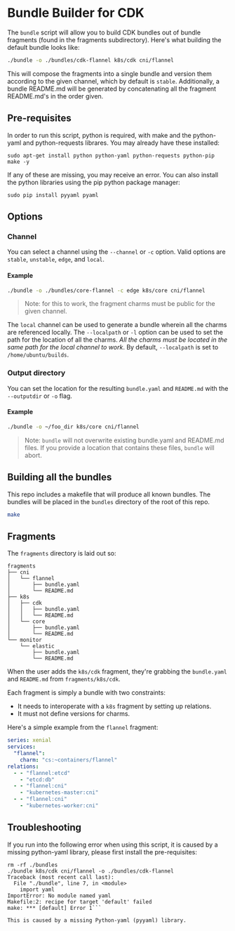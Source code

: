# Bundle Builder for CDK

The `bundle` script will allow you to build CDK bundles out of bundle fragments
(found in the fragments subdirectory). Here's what building the default bundle
looks like:

```sh
./bundle -o ./bundles/cdk-flannel k8s/cdk cni/flannel
```

This will compose the fragments into a single bundle and version them according
to the given channel, which by default is `stable`. Additionally, a bundle
README.md will be generated by concatenating all the fragment README.md's in the
order given.

## Pre-requisites 

In order to run this script, python is required, with make and the python-yaml
and python-requests librares. You may already have these installed:

```sudo apt-get install python python-yaml python-requests python-pip make -y```

If any of these are missing, you may receive an error. You can also install
the python libraries using the pip python package manager:

```sudo pip install pyyaml pyaml```

## Options

### Channel

You can select a channel using the `--channel` or `-c` option. Valid options are
`stable`, `unstable`, `edge`, and `local`.

#### Example
```sh
./bundle -o ./bundles/core-flannel -c edge k8s/core cni/flannel
```

> Note: for this to work, the fragment charms must be public for the given channel.

The `local` channel can be used to generate a bundle wherein all the charms
are referenced locally. The `--localpath` or `-l` option can be used to set the
path for the location of all the charms. *All the charms must be located in the
same path for the local channel to work*. By default, `--localpath` is set to
`/home/ubuntu/builds`.

### Output directory

You can set the location for the resulting `bundle.yaml` and `README.md` with the
`--outputdir` or `-o` flag.

#### Example

```sh
./bundle -o ~/foo_dir k8s/core cni/flannel
```

> Note: `bundle` will not overwrite existing bundle.yaml and README.md files. If
> you provide a location that contains these files, `bundle` will abort.



## Building all the bundles

This repo includes a makefile that will produce all known bundles.
The bundles will be placed in the `bundles` directory of the root of this
repo.

```sh
make
```

## Fragments

The `fragments` directory is laid out so:

```plaintext
fragments
├── cni
│   └── flannel
│       ├── bundle.yaml
│       └── README.md
├── k8s
│   ├── cdk
│   │   ├── bundle.yaml
│   │   └── README.md
│   └── core
│       ├── bundle.yaml
│       └── README.md
└── monitor
    └── elastic
        ├── bundle.yaml
        └── README.md
```

When the user adds the `k8s/cdk` fragment, they're grabbing the `bundle.yaml`
and `README.md` from `fragments/k8s/cdk`.

Each fragment is simply a bundle with two constraints:

- It needs to interoperate with a `k8s` fragment by setting up relations.
- It must not define versions for charms.

Here's a simple example from the `flannel` fragment:

```yaml
series: xenial
services:
  "flannel":
    charm: "cs:~containers/flannel"
relations:
  - - "flannel:etcd"
    - "etcd:db"
  - - "flannel:cni"
    - "kubernetes-master:cni"
  - - "flannel:cni"
    - "kubernetes-worker:cni"
```

## Troubleshooting

If you run into the following error when using this script, it is caused by
a missing python-yaml library, please first install the pre-requisites:

```~/Source/bundle-canonical-kubernetes$ make
rm -rf ./bundles
./bundle k8s/cdk cni/flannel -o ./bundles/cdk-flannel
Traceback (most recent call last):
  File "./bundle", line 7, in <module>
    import yaml
ImportError: No module named yaml
Makefile:2: recipe for target 'default' failed
make: *** [default] Error 1```

This is caused by a missing Python-yaml (pyyaml) library. 

